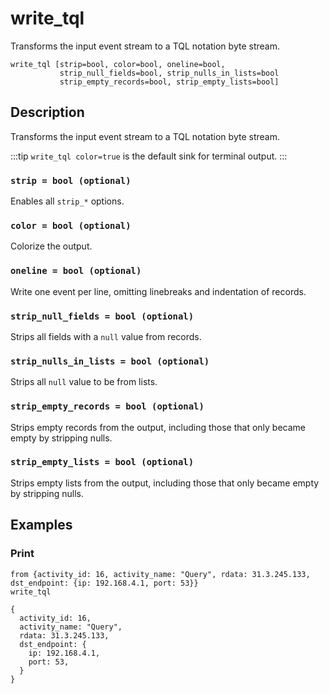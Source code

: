 # write_tql

Transforms the input event stream to a TQL notation byte stream.

```tql
write_tql [strip=bool, color=bool, oneline=bool,
           strip_null_fields=bool, strip_nulls_in_lists=bool
           strip_empty_records=bool, strip_empty_lists=bool]
```

## Description

Transforms the input event stream to a TQL notation byte stream.

:::tip
`write_tql color=true` is the default sink for terminal output.
:::

### `strip = bool (optional)`

Enables all `strip_*` options.

### `color = bool (optional)`

Colorize the output.

### `oneline = bool (optional)`

Write one event per line, omitting linebreaks and indentation of records.

### `strip_null_fields = bool (optional)`

Strips all fields with a `null` value from records.

### `strip_nulls_in_lists = bool (optional)`

Strips all `null` value to be from lists.

### `strip_empty_records = bool (optional)`

Strips empty records from the output, including those that only became empty
by stripping nulls.

### `strip_empty_lists = bool (optional)`

Strips empty lists from the output, including those that only became empty
by stripping nulls.

## Examples

### Print

```tql
from {activity_id: 16, activity_name: "Query", rdata: 31.3.245.133, dst_endpoint: {ip: 192.168.4.1, port: 53}}
write_tql
```
```tql
{
  activity_id: 16,
  activity_name: "Query",
  rdata: 31.3.245.133,
  dst_endpoint: {
    ip: 192.168.4.1,
    port: 53,
  }
}
```

